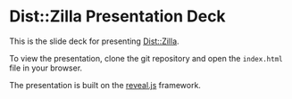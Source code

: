 # Dist::Zilla Presentation Deck

This is the slide deck for presenting [Dist::Zilla](https://metacpan.org/release/Dist-Zilla).

To view the presentation, clone the git repository and open the ```index.html``` file in your browser.

The presentation is built on the [reveal.js](https://github.com/hakimel/reveal.js) framework.
